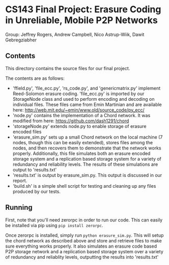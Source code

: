 # CS143 Final Project: Erasure Coding in Unreliable, Mobile P2P Networks

Group: Jeffrey Rogers, Andrew Campbell, Nico Astrup-Wiik, Dawit Gebregziabher

## Contents

This directory contains the source files for our final project.

The contents are as follows:
* 'ffield.py', 'file_ecc.py', 'rs_code.py', and 'genericmatrix.py' implement
  Reed-Solomon erasure coding. 'file_ecc.py' is imported by our StorageNode
  class and used to perform encoding and decoding on individual files. These
  files came from Emin Martinian and are available here:
  http://web.mit.edu/~emin/www.old/source_code/py_ecc/
* 'node.py' contains the implementation of a Chord network. It was modified
  from here: https://github.com/dash1291/chord
* 'storageNode.py' extends node.py to enable storage of erasure encoded files
* 'erasure_sim.py' sets up a small Chord network on the local machine (7 nodes,
  though this can be easily extended), stores files among the nodes, and then
  recovers them to demonstrate that the network works properly. Additionally,
  this file simulates both an erasure encoded storage system and a replication
  based storage system for a variety of redundancy and reliability levels.
  The results of these simulations are output to 'results.txt'
* 'results.txt' is output by erasure_sim.py. This output is discussed in our
  report.
* 'build.sh' is a simple shell script for testing and cleaning up any files
  produced by our tests.

## Running

First, note that you'll need zerorpc in order to run our code. This can easily
be installed via pip using `pip install zerorpc`.

Once zerorpc is installed, simply run `python erasure_sim.py`. This will setup
the chord network as described above and store and retrieve files to make sure
everything works properly. It also simulates an erasure code based P2P storage
network and a replication based storage system over a variety of redundancy and
reliablity levels, outputting the results into 'results.txt'